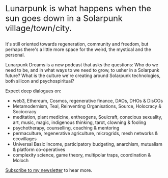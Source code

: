 <p style="font-size: 1.62rem" class="lead">Lunarpunk is what happens when the sun goes down in a Solarpunk village/town/city.</p>

It's still oriented towards regeneration, community and freedom, but perhaps there's a little more space for the weird, the mystical and the personal.

Lunarpunk Dreams is a new podcast that asks the questions: Who do we need to be, and in what ways to we need to grow, to usher in a Solarpunk future? What is the culture we're creating around Solarpunk technologies, both silicon and psychospiritual?

<p class="text-white">Expect deep dialogues on:</p>

* web3, Ethereum, Cosmos, regenerative finance, DAOs, DHOs & DisCOs
* Metamodernism, Teal, Reinventing Organisations, Source, Holocracy & Sociocracy
* meditation, plant medicine, entheogens, Soulcraft, conscious sexuality, art, music, magic, indigenous thinking, tarot, clowning & fooling
* psychotherapy, counselling, coaching & mentoring 
* permaculture, regenerative agriculture, microgrids, mesh networks & ecovillages
* Universal Basic Income, participatory budgeting, anarchism, mutualism & platform co-operatives
* complexity science, game theory, multipolar traps, coordination & Moloch

[Subscribe to my newsletter](https://stephenreid.substack.com/) to hear more.

